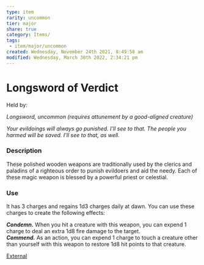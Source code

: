 ```yaml
---
type: item
rarity: uncommon
tier: major
share: true
category: Items/
tags:
 - item/major/uncommon
created: Wednesday, November 24th 2021, 8:49:58 am
modified: Wednesday, March 30th 2022, 2:34:21 pm
---
```


# Longsword of Verdict

Held by:

_Longsword, uncommon (requires attunement by a good-aligned creature)_

_Your evildoings will always go punished. I'll see to that. The people you harmed will be saved. I'll see to that, as well._

### Description

These polished wooden weapons are traditionally used by the clerics and paladins of a righteous order to punish evildoers and aid the needy. Each of these magic weapon is blessed by a powerful priest or celestial.

### Use

It has 3 charges and regains 1d3 charges daily at dawn. You can use these charges to create the following effects:

_**Condemn.**_ When you hit a creature with this weapon, you can expend 1 charge to deal an extra 1d8 fire damage to the target.  
_**Commend.**_ As an action, you can expend 1 charge to touch a creature other than yourself with this weapon to restore 1d8 hit points to that creature.

[External](https://www.reddit.com/r/TheGriffonsSaddlebag/comments/egcydj/the_griffons_saddlebag_weapon_of_verdict_weapon/)

